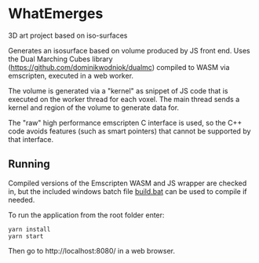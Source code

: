 # WhatEmerges
3D art project based on iso-surfaces

Generates an isosurface based on volume produced by JS front end.  Uses the Dual Marching Cubes library (https://github.com/dominikwodniok/dualmc) compiled to WASM via emscripten, executed in a web worker.  

The volume is generated via a "kernel" as snippet of JS code that is executed on the worker thread for each voxel.  The main thread sends a kernel and region of the volume to generate data for. 

The "raw" high performance emscripten C interface is used, so the C++ code avoids features (such as smart pointers) that cannot be supported by that interface.

## Running

Compiled versions of the Emscripten WASM and JS wrapper are checked in, but the included windows batch file [build.bat](src/em/build.bat) can be used to compile if needed.

To run the application from the root folder enter:
```
yarn install
yarn start
```

Then go to http://localhost:8080/ in a web browser.
